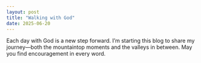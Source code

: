 ```yaml
---
layout: post
title: "Walking with God"
date: 2025-06-20
---
```


Each day with God is a new step forward. I’m starting this blog to share my journey—both the mountaintop moments and the valleys in between. May you find encouragement in every word.

